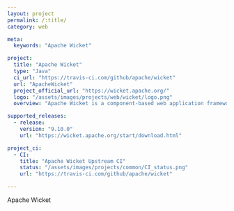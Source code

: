 ```yaml
---
layout: project
permalink: /:title/
category: web

meta:
  keywords: "Apache Wicket"

project:
  title: "Apache Wicket"
  type: "Java"
  ci_url: "https://travis-ci.com/github/apache/wicket"
  url: "ApacheWicket"
  project_official_url: "https://wicket.apache.org/"
  logo: "/assets/images/projects/web/wicket/logo.png"
  overview: "Apache Wicket is a component-based web application framework for the Java programming language conceptually similar to JavaServer Faces and Tapestry. It was originally written by Jonathan Locke in April 2004. Version 1.0 was released in June 2005. It graduated into an Apache top-level project in June 2007."

supported_releases:
  - release:
    version: "9.10.0"
    url: "https://wicket.apache.org/start/download.html"

project_ci:
  - CI:
    title: "Apache Wicket Upstream CI"
    status: "/assets/images/projects/common/CI_status.png"
    url: "https://travis-ci.com/github/apache/wicket"

---
```


<p>Apache Wicket</p>
